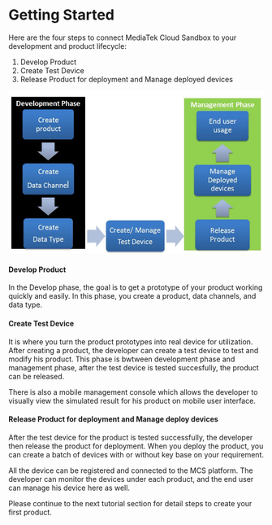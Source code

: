 # Getting Started


Here are the four steps to connect MediaTek Cloud Sandbox to your development and product lifecycle:

1. Develop Product
2. Create Test Device
3. Release Product for deployment and Manage deployed devices


![](https://raw.githubusercontent.com/Mediatek-Cloud/MCS/master/graphics/getting-started-flow.JPG)

#### Develop Product
In the Develop phase, the goal is to get a prototype of your product working quickly and easily. In this phase, you create a product, data channels, and data type.


#### Create Test Device
It is where you turn the product prototypes into real device for utilization. After creating a product, the developer can create a test device to test and modify his product. This phase is bwtween development phase and management phase, after the test device is tested succesfully, the product can be released.

There is also a mobile management console which allows the developer to visually view the simulated result for his product on mobile user interface.

#### Release Product for deployment and Manage deploy devices
After the test device for the product is tested successfully, the developer then release the product for deployment. When you deploy the product, you can create a batch of devices with or without key base on your requirement.

All the device can be registered and connected to the MCS platform. The developer can monitor the devices under each product, and the end  user can manage his device here as well.



Please continue to the next tutorial section for detail steps to create your first product.


